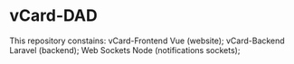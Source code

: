 # vCard-DAD
This repository constains:
vCard-Frontend Vue (website); 
vCard-Backend Laravel (backend); 
Web Sockets Node (notifications sockets); 
